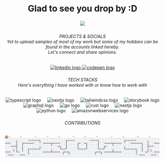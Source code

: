 <h1 align="center">Glad to see you drop by :D</h1>

###

<div align="center">
  <img src="https://visitor-badge.laobi.icu/badge?page_id=Constellation2099.Constellation2099&left_color=blueviolet&right_color=darkred&left_text=:)"  />
</div>

###

<h6 align="center">PROJECTS & SOCIALS<br>Yet to upload samples of most of my work but some of my hobbies can be found in the accounts linked hereby.<br>Let's connect and  share opinions.</h6>

###

<div align="center">
  <a href="[www.linkedin.com/in/rajdeepchatterjee-constellation](https://www.linkedin.com/in/rajdeepchatterjee-constellation/)" target="_blank">
    <img src="https://img.shields.io/static/v1?message=LinkedIn&logo=linkedin&label=&color=0077B5&logoColor=white&labelColor=&style=for-the-badge" height="25" alt="linkedin logo"  />
  </a>
  <a href="https://codepen.io/Ray2099" target="_blank">
    <img src="https://img.shields.io/static/v1?message=Codepen&logo=codepen&label=&color=000000&logoColor=white&labelColor=&style=for-the-badge" height="25" alt="codepen logo"  />
  </a>
</div>

###

<h6 align="center">TECH STACKS<br>Here's everything I have worked with or know how to work with</h6>

###

<div align="center">
  <img src="https://skillicons.dev/icons?i=ts" height="60" alt="typescript logo"  />
  <img width="12" />
  <img src="https://skillicons.dev/icons?i=nextjs" height="60" alt="nextjs logo"  />
  <img width="12" />
  <img src="https://skillicons.dev/icons?i=tailwind" height="60" alt="tailwindcss logo"  />
  <img width="12" />
  <img src="https://cdn.jsdelivr.net/gh/devicons/devicon/icons/storybook/storybook-original.svg" height="60" alt="storybook logo"  />
  <img width="12" />
  <img src="https://skillicons.dev/icons?i=graphql" height="60" alt="graphql logo"  />
  <img width="12" />
  <img src="https://skillicons.dev/icons?i=go" height="60" alt="go logo"  />
  <img width="12" />
  <img src="https://skillicons.dev/icons?i=rust" height="60" alt="rust logo"  />
  <img width="12" />
  <img src="https://skillicons.dev/icons?i=nestjs" height="60" alt="nestjs logo"  />
  <img width="12" />
  <img src="https://skillicons.dev/icons?i=py" height="60" alt="python logo"  />
  <img width="12" />
  <img src="https://skillicons.dev/icons?i=aws" height="60" alt="amazonwebservices logo"  />
</div>

###

<h6 align="center">CONTRIBUTIONS</h6>

###

<picture>
  <source media="(prefers-color-scheme: dark)" srcset="https://raw.githubusercontent.com/Constellation2099/Constellation2099/output/pacman-contribution-graph-dark.svg">
  <source media="(prefers-color-scheme: light)" srcset="https://raw.githubusercontent.com/Constellation2099/Constellation2099/output/pacman-contribution-graph.svg">
  <img alt="pacman contribution graph" src="https://raw.githubusercontent.com/Constellation2099/Constellation2099/output/pacman-contribution-graph.svg">
</picture>

###
